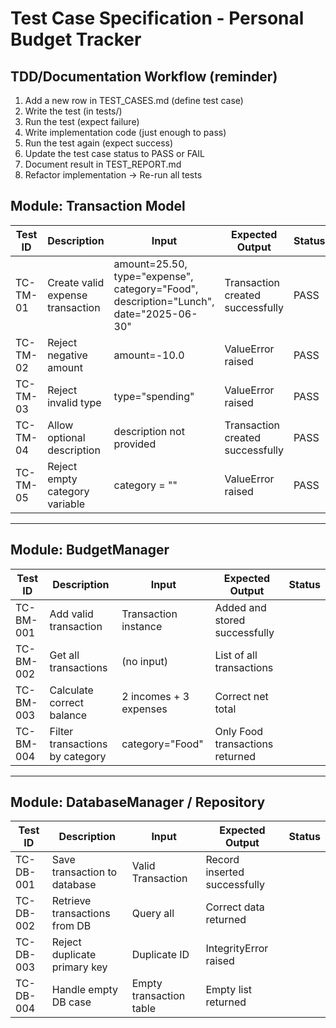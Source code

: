 # Test Case Specification - Personal Budget Tracker

## TDD/Documentation Workflow (reminder)

1. Add a new row in TEST_CASES.md (define test case)
2. Write the test (in tests/)
3. Run the test (expect failure)
4. Write implementation code (just enough to pass)
5. Run the test again (expect success)
6. Update the test case status to PASS or FAIL
7. Document result in TEST_REPORT.md
8. Refactor implementation -> Re-run all tests

## Module: Transaction Model

| Test ID  | Description                      | Input                                                                                 | Expected Output                  | Status |
|----------|----------------------------------|---------------------------------------------------------------------------------------|----------------------------------|--------|
| TC-TM-01 | Create valid expense transaction | amount=25.50, type="expense", category="Food", description="Lunch", date="2025-06-30" | Transaction created successfully | PASS   |
| TC-TM-02 | Reject negative amount           | amount=-10.0                                                                          | ValueError raised                | PASS   |
| TC-TM-03 | Reject invalid type              | type="spending"                                                                       | ValueError raised                | PASS   |
| TC-TM-04 | Allow optional description       | description not provided                                                              | Transaction created successfully | PASS   |
| TC-TM-05 | Reject empty category variable   | category = ""                                                                         | ValueError raised                | PASS   |


---

## Module: BudgetManager

| Test ID     | Description                        | Input                                               | Expected Output                 | Status |
|-------------|------------------------------------|-----------------------------------------------------|----------------------------------|--------|
| TC-BM-001   | Add valid transaction              | Transaction instance                                | Added and stored successfully   |        |
| TC-BM-002   | Get all transactions               | (no input)                                          | List of all transactions        |        |
| TC-BM-003   | Calculate correct balance          | 2 incomes + 3 expenses                              | Correct net total               |        |
| TC-BM-004   | Filter transactions by category    | category="Food"                                     | Only Food transactions returned |        |

---

## Module: DatabaseManager / Repository

| Test ID     | Description                        | Input                                               | Expected Output                 | Status |
|-------------|------------------------------------|-----------------------------------------------------|----------------------------------|--------|
| TC-DB-001   | Save transaction to database       | Valid Transaction                                   | Record inserted successfully    |        |
| TC-DB-002   | Retrieve transactions from DB      | Query all                                           | Correct data returned           |        |
| TC-DB-003   | Reject duplicate primary key       | Duplicate ID                                        | IntegrityError raised           |        |
| TC-DB-004   | Handle empty DB case               | Empty transaction table                             | Empty list returned             |        |
